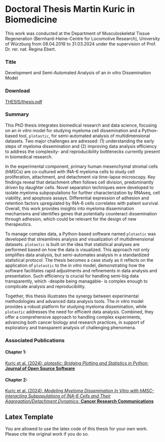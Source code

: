 # Doctoral Thesis Martin Kuric in Biomedicine

This work was conducted at the Department of Musculoskeletal Tissue
Regeneration (Bernhard-Heine-Centre for Locomotive Research), University
of Würzburg from 08.04.2018 to 31.03.2024 under the supervision of
Prof. Dr. rer. nat. Regina Ebert.

### Title

Development and Semi-Automated Analysis of an *in vitro* Dissemination Model


### Download

[THESIS/thesis.pdf](https://github.com/markur4/Dissertation/blob/main/THESIS/thesis.pdf)


### Summary

This PhD thesis integrates biomedical research and data science, focusing on
an *in vitro* model for studying myeloma cell dissemination and a
Python-based tool, `plotastic`, for semi-automated analysis of
multidimensional datasets. Two major challenges are adressed: (1)
understanding the early steps of myeloma dissemination and (2) improving
data analysis efficiency to address the complexity- and reproducibility
bottlenecks currently present in biomedical research.

In the experimental component, primary human mesenchymal stromal cells
(hMSCs) are co-cultured with INA-6 myeloma cells to study cell
proliferation, attachment, and detachment via time-lapse microscopy. Key
findings reveal that detachment often follows cell division, predominantly
driven by daughter cells. Novel separation techniques were developed to
isolate myeloma subpopulations for further characterization by RNAseq, cell
viability, and apoptosis assays. Differential expression of adhesion and
retention factors upregulated by INA-6 cells correlates with patient
survival. Overall, this work provides insights into myeloma dissemination
mechanisms and identifies genes that potentially counteract dissemination
through adhesion, which could be relevant for the design of new
therapeutics.

To manage complex data, a Python-based software named `plotastic` was
developed that streamlines analysis and visualization of multidimensional
datasets. `plotastic` is built on the idea that statistical analyses
are performed based on how the data is visualized. This approach not only
simplifies data analysis, but semi-automates analysis in a standardized
statistical protocol. The thesis becomes a case study as it reflects on the
application of `plotastic` to the *in vitro* model,
demonstrating how the software facilitates rapid adjustments and refinements
in data analysis and presentation. Such efficiency is crucial for handling
semi-big data transparently, which -despite being managable-
is complex enough to complicate analysis and reproducibility.

Together, this thesis illustrates the synergy between experimental
methodologies and advanced data analysis tools. The *in vitro* model
provides a robust platform for studying myeloma dissemination, while
`plotastic` addresses the need for efficient data analysis. Combined,
they offer a comprehensive approach to handling complex experiments,
advancing both cancer biology and research practices, in support of
exploratory and transparent analysis of challenging phenomena.

### Associated Publications

#### Chapter 1: 
[Kuric et al. (2024); *plotastic: Bridging Plotting and Statistics in Python*; **Journal of Open Source Software**](https://joss.theoj.org/papers/10.21105/joss.06304)

#### Chapter 2: 
[Kuric et al. (2024); *Modeling Myeloma Dissemination In Vitro with hMSC-interacting Subpopulations of INA-6 Cells and Their Aggregation/Detachment Dynamics*; **Cancer Research Communications**](https://aacrjournals.org/cancerrescommun/article/4/4/1150/745028/Modeling-Myeloma-Dissemination-In-Vitro-with-hMSC)

## Latex Template

You are allowed to use the latex code of this thesis for your own work. Please
cite the original work if you do so.